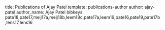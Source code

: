 title: Publications of Ajay Patel
template: publications-author
author: ajay-patel
author_name: Ajay Patel
bibkeys: pate18,pate17,meij17a,meij18b,leem18c,pate17a,leem19,pate16,pate19,pate17b,lens17,lens16